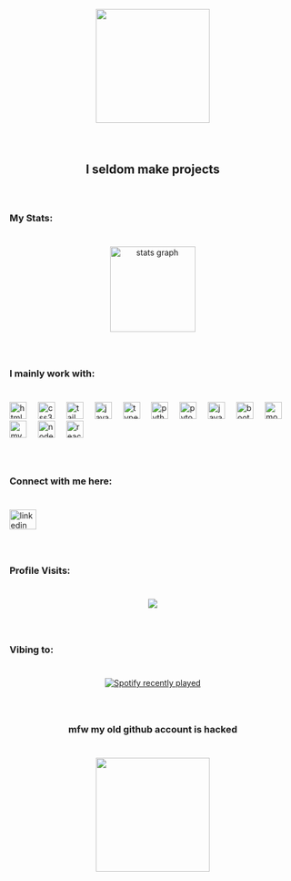 <br clear="both">

<div align="center">
  <img height="200" src="https://i.pinimg.com/564x/e3/cf/66/e3cf66251ec7c44d1cb4e6d60bad21af.jpg"  />
</div>

###

<br clear="both">

<h2 align="center">I seldom make projects</h2>

###

<br clear="both">

<h3 align="left">My Stats:</h3>

###

<br clear="both">

<div align="center">
  <img src="https://github-readme-stats.vercel.app/api?username=GagDrag&hide_title=false&hide_rank=false&show_icons=true&include_all_commits=true&count_private=true&disable_animations=false&theme=codeSTACKr&locale=en&hide_border=true&custom_title=mandatory%20stats%20everyone%20has" height="150" alt="stats graph"  />
</div>

###

<br clear="both">

<h3 align="left">I mainly work with:</h3>

###

<br clear="both">

<div align="left">
  <img src="https://skillicons.dev/icons?i=html" height="30" alt="html5 logo"  />
  <img width="12" />
  <img src="https://skillicons.dev/icons?i=css" height="30" alt="css3 logo"  />
  <img width="12" />
  <img src="https://skillicons.dev/icons?i=tailwind" height="30" alt="tailwindcss logo"  />
  <img width="12" />
  <img src="https://skillicons.dev/icons?i=js" height="30" alt="javascript logo"  />
  <img width="12" />
  <img src="https://skillicons.dev/icons?i=ts" height="30" alt="typescript logo"  />
  <img width="12" />
  <img src="https://skillicons.dev/icons?i=py" height="30" alt="python logo"  />
  <img width="12" />
  <img src="https://skillicons.dev/icons?i=pytorch" height="30" alt="pytorch logo"  />
  <img width="12" />
  <img src="https://skillicons.dev/icons?i=java" height="30" alt="java logo"  />
  <img width="12" />
  <img src="https://skillicons.dev/icons?i=bootstrap" height="30" alt="bootstrap logo"  />
  <img width="12" />
  <img src="https://skillicons.dev/icons?i=mongodb" height="30" alt="mongodb logo"  />
  <img width="12" />
  <img src="https://skillicons.dev/icons?i=mysql" height="30" alt="mysql logo"  />
  <img width="12" />
  <img src="https://skillicons.dev/icons?i=nodejs" height="30" alt="nodejs logo"  />
  <img width="12" />
  <img src="https://skillicons.dev/icons?i=react" height="30" alt="react logo"  />
</div>

###

<br clear="both">

<h3 align="left">Connect with me here:</h3>

###

<br clear="both">

<div align="left">
  <a href="https://www.linkedin.com/in/joshi-ojas/" target="_blank">
    <img src="https://raw.githubusercontent.com/maurodesouza/profile-readme-generator/master/src/assets/icons/social/linkedin/default.svg" width="47" height="35" alt="linkedin logo"  />
  </a>
</div>

###

<br clear="both">

<h3 align="left">Profile Visits:</h3>

###

<br clear="both">

<div align="center">
  <img src="https://profile-counter.glitch.me/GagDrag/count.svg?"  />
</div>

###

<br clear="both">

<h3 align="left">Vibing to:</h3>

###

<br clear="both">

<div align="center">
  <a href="https://open.spotify.com/user/31osfoibymilugjclm37i47afpyq">
    <img src="https://spotify-recently-played-readme.vercel.app/api?user=31osfoibymilugjclm37i47afpyq&count=5&unique=true" alt="Spotify recently played"  />
  </a>
</div>

###

<br clear="both">

<h3 align="center">mfw my old github account is hacked</h3>

###

<br clear="both">

<div align="center">
  <img height="200" src="https://media1.tenor.com/m/HNBWa_wyADYAAAAC/emoji-emoji-disintegrating.gif"  />
</div>

###
